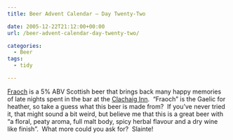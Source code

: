 ```yaml
---
title: Beer Advent Calendar – Day Twenty-Two

date: 2005-12-22T21:12:00+00:00
url: /beer-advent-calendar-day-twenty-two/

categories:
  - Beer
tags:
  - tidy

---
```

[Fraoch][1] is a 5% ABV Scottish beer that brings back many happy memories of late nights spent in the bar at the [Clachaig Inn][2].  &#8220;Fraoch&#8221; is the Gaelic for heather, so take a guess what this beer is made from?  If you’ve never tried it, that might sound a bit weird, but believe me that this is a great beer with &#8220;a floral, peaty aroma, full malt body, spicy herbal flavour and a dry wine like finish&#8221;.  What more could you ask for?  Slainte!

 [1]: http://www.fraoch.com/
 [2]: http://www.clachaig.com/